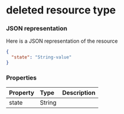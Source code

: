 # deleted resource type



### JSON representation

Here is a JSON representation of the resource

<!-- {
  "blockType": "resource",
  "optionalProperties": [

  ],
  "@odata.type": "microsoft.graph.deleted"
}-->

```json
{
  "state": "String-value"
}

```
### Properties
| Property	   | Type	|Description|
|:---------------|:--------|:----------|
|state|String||

<!-- uuid: a83f8551-ead4-48d0-a62c-4d2ddac5dbc7
2015-10-19 10:21:26 UTC -->
<!-- {
  "type": "#page.annotation",
  "description": "deleted resource",
  "keywords": "",
  "section": "documentation",
  "tocPath": ""
}-->